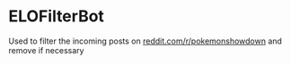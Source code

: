 # ELOFilterBot
Used to filter the incoming posts on [reddit.com/r/pokemonshowdown](reddit.com/r/pokemonshowdown) and remove if necessary
